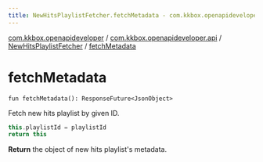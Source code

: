 ```yaml
---
title: NewHitsPlaylistFetcher.fetchMetadata - com.kkbox.openapideveloper
---
```


[com.kkbox.openapideveloper](../../index.html) / [com.kkbox.openapideveloper.api](../index.html) / [NewHitsPlaylistFetcher](index.html) / [fetchMetadata](.)

# fetchMetadata

`fun fetchMetadata(): ResponseFuture<JsonObject>`

Fetch new hits playlist by given ID.

``` kotlin
this.playlistId = playlistId
return this
```

**Return**
the object of new hits playlist's metadata.

